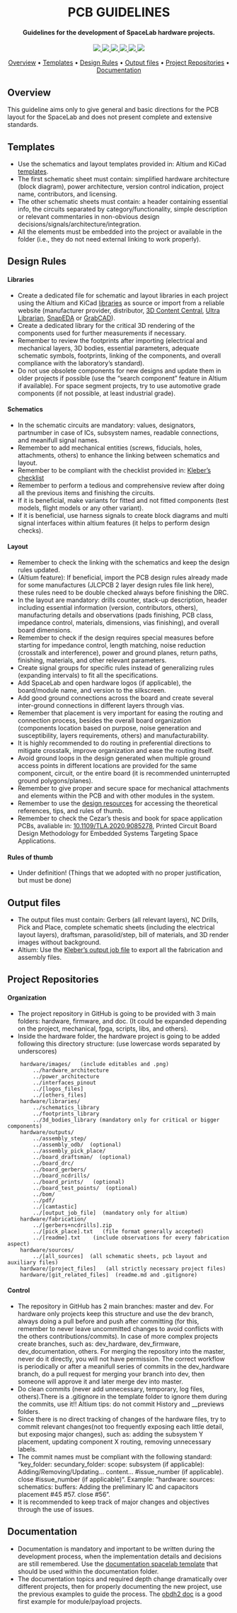 <h1 align="center">
	PCB GUIDELINES
	<br>
</h1>

<h4 align="center">Guidelines for the development of SpaceLab hardware projects.</h4>

<p align="center">
    <a href="https://github.com/spacelab-ufsc/altium-library">
		<img src="https://img.shields.io/badge/pcb-libraries-green?style=for-the-badge">
	</a>
    <a href="https://github.com/spacelab-ufsc/pcb-standard/tree/master/pcb_projects">
		<img src="https://img.shields.io/badge/pcb-projects-blue?style=for-the-badge">
	</a>
	<a href="https://github.com/spacelab-ufsc/pcb-standard/tree/master/pcb_references">
		<img src="https://img.shields.io/badge/pcb-references-9cf?style=for-the-badge">
	</a>
	<a href="https://github.com/spacelab-ufsc/pcb-standard/tree/master/pcb_templates">
		<img src="https://img.shields.io/badge/pcb-templates-yellow?style=for-the-badge">
	</a>
	<a href="https://github.com/spacelab-ufsc/pcb-standard/tree/master/pcb_standards">
		<img src="https://img.shields.io/badge/pcb-standards-red?style=for-the-badge">
	</a>
	<a href="https://github.com/spacelab-ufsc/pcb-standard/tree/master/pcb_guidelines">
		<img src="https://img.shields.io/badge/pcb-guidelines-lightgray?style=for-the-badge">
	</a>

</p>

<p align="center">
  	<a href="#overview">Overview</a> •
  	<a href="#templates">Templates</a> •
  	<a href="#design-rules">Design Rules</a> •
  	<a href="#output-files">Output files</a> •
  	<a href="#project-repositories">Project Repositories</a> •
  	<a href="#documentation">Documentation</a>
</p>


## Overview
This guideline aims only to give general and basic directions for the PCB layout for the SpaceLab and does not present complete and extensive standards. 

## Templates
- Use the schematics and layout templates provided in: Altium and KiCad [templates](https://github.com/spacelab-ufsc/pcb-standard/tree/master/pcb_projects).
- The first schematic sheet must contain: simplified hardware architecture (block diagram), power architecture, version control indication, project name, contributors, and licensing.
- The other schematic sheets must contain: a header containing essential info, the circuits separated by category/functionality, simple description or relevant commentaries in non-obvious design decisions/signals/architecture/integration.
- All the elements must be embedded into the project or available in the folder (i.e., they do not need external linking to work properly).

## Design Rules

#### Libraries
- Create a dedicated file for schematic and layout libraries in each project using the Altium and KiCad [libraries](https://github.com/spacelab-ufsc/altium-library) as source or import from a reliable website (manufacturer provider, distributor, [3D Content Central](https://www.3dcontentcentral.com/), [Ultra Librarian](https://www.ultralibrarian.com/), [SnapEDA](https://www.snapeda.com/) or [GrabCAD](https://grabcad.com/)).
- Create a dedicated library for the critical 3D rendering of the components used for further measurements if necessary.
- Remember to review the footprints after importing (electrical and mechanical layers, 3D bodies, essential parameters, adequate schematic symbols, footprints, linking of the components, and overall compliance with the laboratory’s standard).
- Do not use obsolete components for new designs and update them in older projects if possible (use the “search component” feature in Altium if available).
For space segment projects, try to use automotive grade components (if not possible, at least industrial grade).

#### Schematics
- In the schematic circuits are mandatory: values, designators, partnumber in case of ICs, subsystem names, readable connections, and meanifull signal names.
- Remember to add mechanical entities (screws, fiducials, holes, attachments, others) to enhance the linking between schematics and layout.
- Remember to  be compliant with the checklist provided in: [Kleber’s checklist](https://github.com/spacelab-ufsc/pcb-standard/blob/master/pcb_references/pcb_design_checklist.xlsx)
- Remember to perform a tedious and comprehensive review after doing all the previous items and finishing the circuits.
- If it is beneficial, make variants for fitted and not fitted components (test models, flight models or any other variant).
- If it is beneficial, use harness signals to create block diagrams and multi signal interfaces within altium features (it helps to perform design checks).

#### Layout
- Remember to check the linking with the schematics and keep the design rules updated.
- (Altium feature): If beneficial, import the PCB design rules already made for some manufactures (JLCPCB 2 layer design rules file link here), these rules need to be double checked always before finishing the DRC.
- In the layout are mandatory: drills counter, stack-up description, header including essential information (version, contributors, others), manufacturing details and observations (pads finishing, PCB class, impedance control, materials, dimensions, vias finishing), and overall board dimensions.
- Remember to check if the design requires special measures before starting for impedance control, length matching, noise reduction (crosstalk and interference), power and ground planes, return paths, finishing, materials, and other relevant parameters.
- Create signal groups for specific rules instead of generalizing rules (expanding intervals) to fit all the specifications.
- Add SpaceLab and open hardware logos (if applicable), the board/module name, and version to the silkscreen.
- Add good ground connections across the board and create several inter-ground connections in different layers through vias.
- Remember that placement is very important for easing the routing and connection process, besides the overall board organization (components location based on purpose, noise generation and susceptibility, layers requirements, others) and manufacturability.
- It is highly recommended to do routing in preferential directions to mitigate crosstalk, improve organization and ease the routing itself.
- Avoid ground loops in the design generated when multiple ground access points in different locations are provided for the same component, circuit, or the entire board (it is recommended uninterrupted ground polygons/planes).
- Remember to give proper and secure space for mechanical attachments and elements within the PCB and with other modules in the system.
- Remember to use the [design resources](https://github.com/spacelab-ufsc/pcb-standard/tree/master/pcb_references) for accessing the theoretical references, tips, and rules of thumb.
- Remember to check the Cezar’s thesis and book for space application PCBs, avaliable in: [10.1109/TLA.2020.9085278](https://ieeexplore.ieee.org/document/9085278), Printed Circuit Board Design Methodology for Embedded Systems Targeting Space Applications.

#### Rules of thumb
- Under definition! (Things that we adopted with no proper justification, but must be done)

## Output files
- The output files must contain: Gerbers (all relevant layers), NC Drills, Pick and Place, complete schematic sheets (including the electrical layout layers), draftsman, parasolid/step, bill of materials, and 3D render images without background.
- Altium: Use the [Kleber’s output job file](https://github.com/spacelab-ufsc/pcb-standard/tree/master/pcb_templates/output_job_file.outjob) to export all the fabrication and assembly files.

## Project Repositories

#### Organization
- The project repository in GitHub is going to be provided with 3 main folders: hardware, firmware, and doc. (It could be expanded depending on the project, mechanical, fpga, scripts, libs, and others).
- Inside the hardware folder, the hardware project is going to be added following this directory structure: (use lowercase words separated by underscores)

```
	hardware/images/   (include editables and .png)
		../hardware_architecture
		../power_architecture
		../interfaces_pinout
		../[logos_files]
		../[others_files]
	hardware/libraries/
		../schematics_library
		../footprints_library
		../3d_bodies_library (mandatory only for critical or bigger components)
	hardware/outputs/
		../assembly_step/
		../assembly_odb/  (optional)
		../assembly_pick_place/
		../board_draftsman/  (optional)
		../board_drc/
		../board_gerbers/
		../board_ncdrills/
		../board_prints/   (optional)
		../board_test_points/  (optional)
		../bom/
		../pdf/
		../[camtastic]
		../[output_job_file]  (mandatory only for altium)
	hardware/fabrication/
		../[gerbers+ncdrills].zip
		../[pick_place].txt   (file format generally accepted)
		../[readme].txt    (include observations for every fabrication aspect)
	hardware/sources/
		../[all_sources]  (all schematic sheets, pcb layout and auxiliary files)
	hardware/[project_files]   (all strictly necessary project files)
	hardware/[git_related_files]  (readme.md and .gitignore)
```

#### Control
- The repository in GitHub has 2 main branches: master and dev. For hardware only projects keep this structure and use the dev branch, always doing a pull before and push after committing (for this, remember to never leave uncommitted changes to avoid conflicts with the others contributions/commits). In case of more complex projects create branches, such as: dev_hardware, dev_firmware, dev_documentation, others. For merging the repository into the master, never do it directly, you will not have permission. The correct workflow is periodically or after a meanifull series of commits in the dev_hardware branch, do a pull request for merging your branch into dev, then someone will approve it and later merge dev into master.
- Do clean commits (never add unnecessary, temporary, log files, others).There is a .gitignore in the template folder to ignore them during the commits, use it!! Altium tips: do not commit History and __previews folders.
- Since there is no direct tracking of changes of the hardware files, try to commit relevant changes(not too frequently exposing each little detail, but exposing major changes), such as: adding the subsystem Y placement, updating component X routing, removing unnecessary labels.
- The commit names must be compliant with the following standard: “key_folder: secundary_folder: scope: subsystem (if applicable): Adding/Removing/Updating… content… #issue_number (if applicable). close #issue_number (if applicable)“. Example: “hardware: sources: schematics: buffers: Adding the preliminary IC and capacitors placement #45 #57. close #56”.
- It is recommended to keep track of major changes and objectives through the use of issues.

## Documentation
- Documentation is mandatory and important to be written during the development process, when the implementation details and decisions are still remembered. Use the [documentation spacelab template](https://github.com/spacelab-ufsc/doc-template) that should be used within the documentation folder.
- The documentation topics and required depth change dramatically over different projects, then for properly documenting the new project, use the previous examples to guide the process. The [obdh2 doc](https://github.com/spacelab-ufsc/obdh2/tree/master/doc/build) is a good first example for module/payload projects.